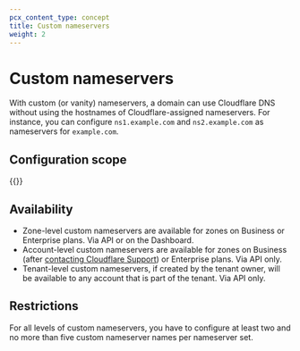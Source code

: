 ```yaml
---
pcx_content_type: concept
title: Custom nameservers
weight: 2
---
```


# Custom nameservers

With custom (or vanity) nameservers, a domain can use Cloudflare DNS without using the hostnames of Cloudflare-assigned nameservers. For instance, you can configure `ns1.example.com` and `ns2.example.com` as nameservers for `example.com`.

## Configuration scope

{{<directory-listing showDescriptions=true char_limit=300 >}}

## Availability

- Zone-level custom nameservers are available for zones on Business or Enterprise plans. Via API or on the Dashboard.
- Account-level custom  nameservers are available for zones on Business (after [contacting Cloudflare Support](https://support.cloudflare.com/hc/articles/200172476)) or Enterprise plans. Via API only.
- Tenant-level custom nameservers, if created by the tenant owner, will be available to any account that is part of the tenant. Via API only.

## Restrictions

For all levels of custom nameservers, you have to configure at least two and no more than five custom nameserver names per nameserver set.